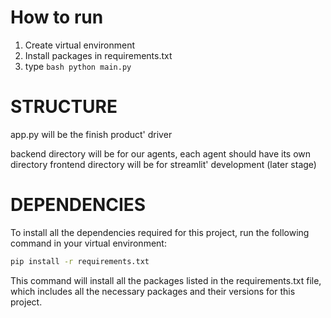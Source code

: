 # How to run
1. Create virtual environment
2. Install packages in requirements.txt
3. type ```bash python main.py```

# STRUCTURE
app.py will be the finish product' driver

backend directory will be for our agents, each agent should have its own directory
frontend directory will be for streamlit' development (later stage)

# DEPENDENCIES
To install all the dependencies required for this project, run the following command in your virtual environment:

```bash
pip install -r requirements.txt
```

This command will install all the packages listed in the requirements.txt file, which includes all the necessary packages and their versions for this project.